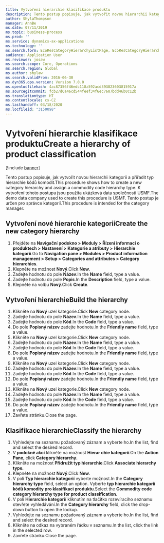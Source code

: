 ```yaml
---
title: Vytvoření hierarchie klasifikace produktu
description: Tento postup popisuje, jak vytvořit novou hierarchii kategorií a přiřadit typ hierarchie kódů komodit.
author: ShylaThompson
manager: AnnBe
ms.date: 07/11/2019
ms.topic: business-process
ms.prod: ''
ms.service: dynamics-ax-applications
ms.technology: ''
ms.search.form: EcoResCategoryHierarchyListPage, EcoResCategoryHierarchyCreate, EcoResCategory, EcoResCategoryHierarchyRole
audience: Application User
ms.reviewer: josaw
ms.search.scope: Core, Operations
ms.search.region: Global
ms.author: shylaw
ms.search.validFrom: 2016-06-30
ms.dyn365.ops.version: Version 7.0.0
ms.openlocfilehash: 4ac87356f46edc118a592acd393823603815917a
ms.sourcegitcommit: fcb27d6a46cd544feef34f6ec7607bdd46b0c12b
ms.translationtype: HT
ms.contentlocale: cs-CZ
ms.lasthandoff: 03/18/2020
ms.locfileid: "3150098"
---
```

# <a name="create-a-hierarchy-of-product-classification"></a><span data-ttu-id="16cb2-103">Vytvoření hierarchie klasifikace produktu</span><span class="sxs-lookup"><span data-stu-id="16cb2-103">Create a hierarchy of product classification</span></span>

[!include [banner](../../includes/banner.md)]

<span data-ttu-id="16cb2-104">Tento postup popisuje, jak vytvořit novou hierarchii kategorií a přiřadit typ hierarchie kódů komodit.</span><span class="sxs-lookup"><span data-stu-id="16cb2-104">This procedure shows how to create a new category hierarchy and assign a commodity code hierarchy type.</span></span> <span data-ttu-id="16cb2-105">K vytvoření tohoto postupu jsou použita ukázková data společnosti USMF.</span><span class="sxs-lookup"><span data-stu-id="16cb2-105">The demo data company used to create this procedure is USMF.</span></span> <span data-ttu-id="16cb2-106">Tento postup je určen pro správce kategorií.</span><span class="sxs-lookup"><span data-stu-id="16cb2-106">This procedure is intended for the category manager.</span></span>


## <a name="create-the-new-category-hierarchy"></a><span data-ttu-id="16cb2-107">Vytvoření nové hierarchie kategorií</span><span class="sxs-lookup"><span data-stu-id="16cb2-107">Create the new category hierarchy</span></span>
1. <span data-ttu-id="16cb2-108">Přejděte na **Navigační podokno > Moduly > Řízení informací o produktech > Nastavení > Kategorie a atributy > Hierarchie kategorií**.</span><span class="sxs-lookup"><span data-stu-id="16cb2-108">Go to **Navigation pane > Modules > Product information management > Setup > Categories and attributes > Category hierarchies**.</span></span>
2. <span data-ttu-id="16cb2-109">Klepněte na možnost **Nový**.</span><span class="sxs-lookup"><span data-stu-id="16cb2-109">Click **New**.</span></span>
3. <span data-ttu-id="16cb2-110">Zadejte hodnotu do pole **Název**.</span><span class="sxs-lookup"><span data-stu-id="16cb2-110">In the **Name** field, type a value.</span></span>
4. <span data-ttu-id="16cb2-111">Zadejte hodnotu do pole **Popis**.</span><span class="sxs-lookup"><span data-stu-id="16cb2-111">In the **Description** field, type a value.</span></span>
5. <span data-ttu-id="16cb2-112">Klepněte na volbu **Nový**.</span><span class="sxs-lookup"><span data-stu-id="16cb2-112">Click **Create**.</span></span>

## <a name="build-the-hierarchy"></a><span data-ttu-id="16cb2-113">Vytvoření hierarchie</span><span class="sxs-lookup"><span data-stu-id="16cb2-113">Build the hierarchy</span></span>
1. <span data-ttu-id="16cb2-114">Klikněte na **Nový** uzel kategorie.</span><span class="sxs-lookup"><span data-stu-id="16cb2-114">Click **New** category node.</span></span>
2. <span data-ttu-id="16cb2-115">Zadejte hodnotu do pole **Název**.</span><span class="sxs-lookup"><span data-stu-id="16cb2-115">In the **Name** field, type a value.</span></span>
3. <span data-ttu-id="16cb2-116">Zadejte hodnotu do pole **Kód**.</span><span class="sxs-lookup"><span data-stu-id="16cb2-116">In the **Code** field, type a value.</span></span>
4. <span data-ttu-id="16cb2-117">Do pole **Popisný název** zadejte hodnotu.</span><span class="sxs-lookup"><span data-stu-id="16cb2-117">In the **Friendly name** field, type a value.</span></span>
5. <span data-ttu-id="16cb2-118">Klikněte na **Nový** uzel kategorie.</span><span class="sxs-lookup"><span data-stu-id="16cb2-118">Click **New** category node.</span></span>
6. <span data-ttu-id="16cb2-119">Zadejte hodnotu do pole **Název**.</span><span class="sxs-lookup"><span data-stu-id="16cb2-119">In the **Name** field, type a value.</span></span>
7. <span data-ttu-id="16cb2-120">Zadejte hodnotu do pole **Kód**.</span><span class="sxs-lookup"><span data-stu-id="16cb2-120">In the **Code** field, type a value.</span></span>
8. <span data-ttu-id="16cb2-121">Do pole **Popisný název** zadejte hodnotu.</span><span class="sxs-lookup"><span data-stu-id="16cb2-121">In the **Friendly name** field, type a value.</span></span>
9. <span data-ttu-id="16cb2-122">Klikněte na **Nový** uzel kategorie.</span><span class="sxs-lookup"><span data-stu-id="16cb2-122">Click **New** category node.</span></span>
10. <span data-ttu-id="16cb2-123">Zadejte hodnotu do pole **Název**.</span><span class="sxs-lookup"><span data-stu-id="16cb2-123">In the **Name** field, type a value.</span></span>
11. <span data-ttu-id="16cb2-124">Zadejte hodnotu do pole **Kód**.</span><span class="sxs-lookup"><span data-stu-id="16cb2-124">In the **Code** field, type a value.</span></span>
12. <span data-ttu-id="16cb2-125">Do pole **Popisný název** zadejte hodnotu.</span><span class="sxs-lookup"><span data-stu-id="16cb2-125">In the **Friendly name** field, type a value.</span></span>
13. <span data-ttu-id="16cb2-126">Klikněte na **Nový** uzel kategorie.</span><span class="sxs-lookup"><span data-stu-id="16cb2-126">Click **New** category node.</span></span>
14. <span data-ttu-id="16cb2-127">Zadejte hodnotu do pole **Název**.</span><span class="sxs-lookup"><span data-stu-id="16cb2-127">In the **Name** field, type a value.</span></span>
15. <span data-ttu-id="16cb2-128">Zadejte hodnotu do pole **Kód**.</span><span class="sxs-lookup"><span data-stu-id="16cb2-128">In the **Code** field, type a value.</span></span>
16. <span data-ttu-id="16cb2-129">Do pole **Popisný název** zadejte hodnotu.</span><span class="sxs-lookup"><span data-stu-id="16cb2-129">In the **Friendly name** field, type a value.</span></span>
17. <span data-ttu-id="16cb2-130">Zavřete stránku.</span><span class="sxs-lookup"><span data-stu-id="16cb2-130">Close the page.</span></span>

## <a name="classify-the-hierarchy"></a><span data-ttu-id="16cb2-131">Klasifikace hierarchie</span><span class="sxs-lookup"><span data-stu-id="16cb2-131">Classify the hierarchy</span></span>
1. <span data-ttu-id="16cb2-132">Vyhledejte na seznamu požadovaný záznam a vyberte ho.</span><span class="sxs-lookup"><span data-stu-id="16cb2-132">In the list, find and select the desired record.</span></span>
2. <span data-ttu-id="16cb2-133">V **podokně akcí** klikněte na možnost **Hierar chie kategorií**.</span><span class="sxs-lookup"><span data-stu-id="16cb2-133">On the **Action Pane**, click **Category hierarchy**.</span></span>
3. <span data-ttu-id="16cb2-134">Klikněte na možnost **Přidružit typ hierarchie**.</span><span class="sxs-lookup"><span data-stu-id="16cb2-134">Click **Associate hierarchy type**.</span></span>
4. <span data-ttu-id="16cb2-135">Klepněte na možnost **Nový**.</span><span class="sxs-lookup"><span data-stu-id="16cb2-135">Click **New**.</span></span>
5. <span data-ttu-id="16cb2-136">V poli **Typ hierarchie kategorií** vyberte možnost.</span><span class="sxs-lookup"><span data-stu-id="16cb2-136">In the **Category hierarchy type** field, select an option.</span></span> <span data-ttu-id="16cb2-137">Vyberte **typ hierarchie kategorií kódů komodity pro klasifikaci produktu**.</span><span class="sxs-lookup"><span data-stu-id="16cb2-137">Select the **Commodity code category hierarchy type for product classification**.</span></span>  
6. <span data-ttu-id="16cb2-138">V poli **Hierarchie kategorií** kliknutím na tlačítko rozevíracího seznamu otevřete vyhledávání.</span><span class="sxs-lookup"><span data-stu-id="16cb2-138">In the **Category hierarchy** field, click the drop-down button to open the lookup.</span></span>
7. <span data-ttu-id="16cb2-139">Vyhledejte na seznamu požadovaný záznam a vyberte ho.</span><span class="sxs-lookup"><span data-stu-id="16cb2-139">In the list, find and select the desired record.</span></span>
8. <span data-ttu-id="16cb2-140">Klikněte na odkaz na vybraném řádku v seznamu.</span><span class="sxs-lookup"><span data-stu-id="16cb2-140">In the list, click the link in the selected row.</span></span>
9. <span data-ttu-id="16cb2-141">Zavřete stránku.</span><span class="sxs-lookup"><span data-stu-id="16cb2-141">Close the page.</span></span>

